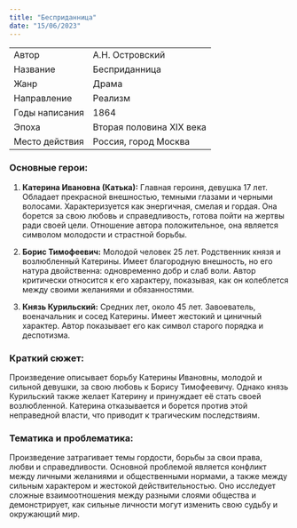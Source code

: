 ```yaml
---
title: "Бесприданница"
date: "15/06/2023"
---
```


|                |                          |
| -------------- | ------------------------ |
| Автор          | А.Н. Островский          |
| Название       | Бесприданница            |
| Жанр           | Драма                    |
| Направление    | Реализм                  |
| Годы написания | 1864                     |
| Эпоха          | Вторая половина XIX века |
| Место действия | Россия, город Москва     |

### Основные герои:

1. **Катерина Ивановна (Катька):** Главная героиня, девушка 17 лет. Обладает прекрасной внешностью, темными глазами и черными волосами. Характеризуется как энергичная, смелая и гордая. Она борется за свою любовь и справедливость, готова пойти на жертвы ради своей цели. Отношение автора положительное, она является символом молодости и страстной борьбы.

2. **Борис Тимофеевич:** Молодой человек 25 лет. Родственник князя и возлюбленный Катерины. Имеет благородную внешность, но его натура двойственна: одновременно добр и слаб воли. Автор критически относится к его характеру, показывая, как он колеблется между своими желаниями и обязанностями.

3. **Князь Курильский:** Средних лет, около 45 лет. Завоеватель, военачальник и сосед Катерины. Имеет жестокий и циничный характер. Автор показывает его как символ старого порядка и деспотизма.

### Краткий сюжет:

Произведение описывает борьбу Катерины Ивановны, молодой и сильной девушки, за свою любовь к Борису Тимофеевичу. Однако князь Курильский также желает Катерину и принуждает её стать своей возлюбленной. Катерина отказывается и борется против этой неправедной власти, что приводит к трагическим последствиям.

### Тематика и проблематика:

Произведение затрагивает темы гордости, борьбы за свои права, любви и справедливости. Основной проблемой является конфликт между личными желаниями и общественными нормами, а также между сильным характером и жестокой действительностью. Оно исследует сложные взаимоотношения между разными слоями общества и демонстрирует, как сильные личности могут изменить свою судьбу и окружающий мир.
